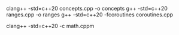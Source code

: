 clang++ -std=c++20 concepts.cpp -o concepts
g++ -std=c++20 ranges.cpp -o ranges
g++ -std=c++20 -fcoroutines coroutines.cpp

clang++ -std=c++20 -c math.cppm